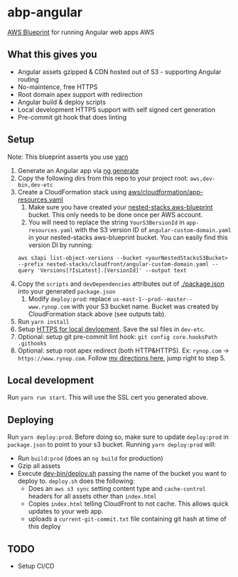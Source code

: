 # abp-angular

[AWS Blueprint](https://github.com/rynop/aws-blueprint) for running Angular web apps AWS

## What this gives you

- Angular assets gzipped & CDN hosted out of S3 - supporting Angular routing
- No-maintence, free HTTPS
- Root domain apex support with redirection
- Angular build & deploy scripts
- Local development HTTPS support with self signed cert generation
- Pre-commit git hook that does linting

## Setup

Note: This blueprint asserts you use [yarn](https://yarnpkg.com/en/)

1.  Generate an Angular app via [ng generate](https://angular.io/cli/generate)
1.  Copy the following dirs from this repo to your project root: `aws,dev-bin,dev-etc`
1.  Create a CloudFormation stack using [aws/cloudformation/app-resources.yaml](./aws/cloudformation/app-resources.yaml)
    1.  Make sure you have created your [nested-stacks aws-blueprint](https://github.com/rynop/aws-blueprint) bucket. This only needs to be done once per AWS account.
    1.  You will need to replace the string `YourS3BersionId` in `app-resources.yaml` with the S3 version ID of `angular-custom-domain.yaml` in your nested-stacks aws-blueprint bucket. You can easily find this version DI by running:
    ```
    aws s3api list-object-versions --bucket <yourNestedStacksS3Bucket> --prefix nested-stacks/cloudfront/angular-custom-domain.yaml --query 'Versions[?IsLatest].[VersionId]' --output text
    ```
1.  Copy the `scripts` and `devDependencies` attributes out of [./package.json](./package.json) into your generated `package.json`
    1.  Modify `deploy:prod`: replace `us-east-1--prod--master--www.rynop.com` with your S3 bucket name. Bucket was created by CloudFormation stack above (see outputs tab).
1.  Run `yarn install`
1.  Setup [HTTPS for local devlopment](https://rynop.com/2018/11/12/setup-secure-https-certificate-for-local-angular-development-on-macos-mojave/). Save the ssl files in `dev-etc`.
1.  Optional: setup git pre-commit lint hook: `git config core.hooksPath .githooks`
1.  Optional: setup root apex redirect (both HTTP&HTTPS). Ex: `rynop.com` -> `https://www.rynop.com`. Follow [my directions here](https://rynop.com/2017/04/20/howto-serve-angular2-app-from-s3-and-cloudfront-with-free-https/), jump right to step 5.

## Local development

Run `yarn run start`. This will use the SSL cert you generated above.

## Deploying

Run `yarn deploy:prod`. Before doing so, make sure to update `deploy:prod` in `package.json` to point to your s3 bucket. Running `yarn deploy:prod` will:

- Run `build:prod` (does an `ng build` for production)
- Gzip all assets
- Execute [dev-bin/deploy.sh](./dev-bin/deploy.sh) passing the name of the bucket you want to deploy to. `deploy.sh` does the following:
  - Does an `aws s3 sync` setting content type and `cache-control` headers for all assets other than `index.html`
  - Copies `index.html` telling CloudFront to not cache. This allows quick updates to your web app.
  - uploads a `current-git-commit.txt` file containing git hash at time of this deploy

## TODO

- Setup CI/CD
